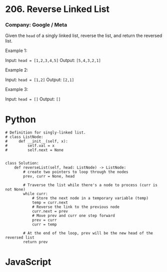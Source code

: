 # 206. Reverse Linked List
### Company: Google / Meta

Given the `head` of a singly linked list, reverse the list, and return the reversed list.

 

Example 1:

Input: `head = [1,2,3,4,5]`
Output: `[5,4,3,2,1]`

Example 2:

Input: `head = [1,2]`
Output: `[2,1]`

Example 3:

Input: `head = []`
Output: `[]`

# Python
```
# Definition for singly-linked list.
# class ListNode:
#     def __init__(self, x):
#         self.val = x
#         self.next = None


class Solution:
    def reverseList(self, head: ListNode) -> ListNode:
        # create two pointers to loop through the nodes
        prev, curr = None, head

        # Traverse the list while there's a node to process (curr is not None)
        while curr:
            # Store the next node in a temporary variable (temp)
            temp = curr.next
            # Reverse the link to the previous node
            curr.next = prev
            # Move prev and curr one step forward
            prev = curr
            curr = temp

        # At the end of the loop, prev will be the new head of the reversed list
        return prev
```

# JavaScript
```
```
